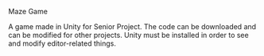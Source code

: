 Maze Game

A game made in Unity for Senior Project. The code can be downloaded and can be modified for other projects. Unity must be installed in order to see and modify editor-related things.
